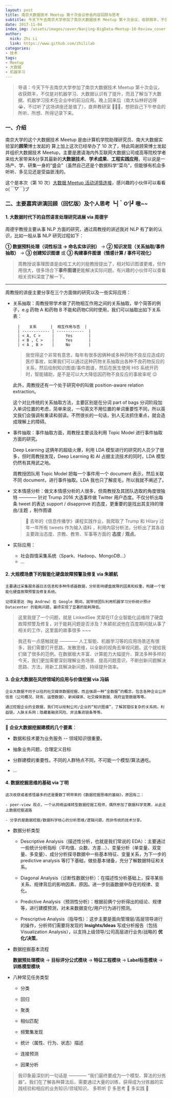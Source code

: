 ```yaml
---
layout: post
title: 南京大数据技术 Meetup 第十次会议参会内容回顾与思考
subtitle: 今天下午去南京大学参加了南京大数据技术 Meetup 第十次会议，收获颇丰，不仅是对机器学习、大数据认识有了提升，而且了解当下大数据、机器学习技术在企业中的前沿应用。晚上回来后（南大仙林好远呀 😭，不过听了这场讲座还是值了），直奔教研室 🏃🏃🏃，想把自己下午参会的所听、所想、所得记录下来。
date: 2017-11-04
index_img: /assets/images/cover/Nanjing-BigData-Meetup-10-Review_cover.png
author: 
  nick: Zhi Li
  link: https://www.github.com/zhililab
categories:
- 技术
tags:
- Meetup
- 大数据
- 机器学习
---
```


> 导语：今天下午去南京大学参加了南京大数据技术 Meetup 第十次会议，收获颇丰，不仅是对机器学习、大数据认识有了提升，而且了解当下大数据、机器学习技术在企业中的前沿应用。晚上回来后（南大仙林好远呀 😭，不过听了这场讲座还是值了），直奔教研室 🏃🏃🏃，想把自己下午参会的所听、所想、所得记录下来。

### 一、介绍

南京大学的这个大数据技术 Meetup 是由计算机学院助理研究员、南大大数据实验室的**顾荣**博士发起的 算上加上这次已经举办了 10 次了，特此鸣谢顾荣博士发起并组织大数据技术 Meetup，主要是邀请海内外互联网大数据公司或高等院校学者来给大家带来&分享其最新的**大数据技术**、**学术成果**、**工程实践应用**，可以说是一场产、学、研集一身的“盛会”（虽然自己还是个数据科学“菜鸟”，但能够有机会多听听、多见见还是受益匪浅的。

这个是本次（第 10 次）[大数据 Meetup 活动详情连接](http://www.huodongxing.com/event/6411201406400)，感兴趣的小伙伴可以看看 o(*￣▽￣*)ブ

<!-- more -->

### 二、主要嘉宾讲演回顾（回忆版）及个人思考 ┗|｀O′|┛ 嗷~~

#### 1. 大数据时代下的自然语言处理研究进展 via 周德宇

周德宇教授主要从事 NLP 方面的研究，通过周教授的讲述我对 NLP 有了新的认识，比如一般从事 NLP 研究过程如下：


**① 数据预料处理（词性标注 -> 命名实体识别）** -> **② 知识发现（关系抽取/事件抽取）** -> **③ 创建知识图谱** 或 **③ 构建事件图谱（情感计算 / 事件可视化）**

> 周教授说事理图谱是由哈工大的刘挺教授提出了，相对知识图谱更难，但作用很大，很多场合下**事件图谱**更能解决实际问题。有兴趣的小伙伴可以查看相关资料深度了解一下。

***
    
周教授的讲座主要分享在三个方面做的研究以及一些实际应用：
    
- 关系抽取：周教授带学术做了药物相互作用之间的关系抽取，举个简答的例子，e.g 药物 A 和药物 B 不能和药物C同时使用，我们可以抽取出如下关系表：

        |    关系      |  相互作用与否  |
        | ------------ | ------------  |
        | < A, C >     |     Yes       |
        | < B , C >    |     Yes       |
        | < A , B >    |     No        |

    > 我觉得这个非常有意思，每年有很多因俩种或多种药物不良反应造成的医疗事故，如果我们可以通过这种药物关系抽取出各种不良药物反应的关系，然后绘制知识图谱/事件图谱，然后在医生使用 HIS 系统开药时，智能辅助，是不是可以大大降低因药物不良反应的事故率呢 😉

    此外，周教授还有一个处于研究中的叫做 position-aware relation extraction。
    
    这个对比传统的关系抽取方法，主要区别是在分词 part of bags 分词阶段加入单词位置的考虑，简单来说，一句英文不用位置的单词重要性不同，所以英文我们会强调有重读和弱读。不然很长的一句话，别人无法抓住重点，就会造成理解上的障碍。

- 事件抽取：事件抽取方面，周教授主要谈及利用 Topic Model 进行事件抽取方面的研究。

    Deep Learning 这俩年的超级火爆，利用 LDA 模型进行的研究的人员少了很多，但时周教授发现，Deep Learning 和 AI 占据主流技术的同时，LDA 模型仍然有其用武之地。

    周教授团队用 Topic Model 把每一个事件用一个 document 表示，然后关联不同 document，进行事件抽取。LDA 我也只了解皮毛，所以我就不阐述了。

- 文本情感分析：做文本情感分析的人很多，但周教授及其团队选取的角度很独特 ———— 针对 Trump 2016 大选事件做 Twitter 用户态度。不仅分析出每条 tweet 的表达 support / disapprove 的态度，更重要的是找出其支持的理由/主题 ，制作图谱 

    > 🔗 去年的《信息传播学》课程实践作业，我爬取了 Trump 和 Hilary 过年一年所有 tweets 作为输入语料 ，利用内容分析法，分析出了其各自主要政治态度、宗教、教育、军事等方面的 **态度** / **观点**。

- 实际应用：
    - 社会舆情采集系统（Spark、Hadoop、MongoDB...）
    - ...

#### 2. 大规模场景下的智能化硬盘故障预警及修复 via 朱颖航

    主要通过采集服务器日志信息和多种传感器数据，分析影响硬盘故障的因素和权重，构建一个智能化硬盘故障预警及修复系统。

    记得吴恩达（Ng Andrew）在 Google 期间，就带领团队利用机器学习分析统计预计 Datacenter 的能耗问题，最终实现了显著的能耗降低。

> 这里我提了一个问题，就是 LinkedSee 灵犀在IT企业智能化运维除了硬盘故障预警及修复，对于能耗问题是否涉及？朱颖航说他在百度期间就从事了相关的工作，这里面的故事很多 ~~~

> 我还有一点感触就是 ———— 人工智能、机器学习等的应用场景还有很多，我们需要打开思路，发散思维，以全新的视角去审视问题。这个就给我们做了很多的范例。在数据极大丰富、计算能力大幅提升、算法多种多样的今天，我们更加需要深刻理解业务场景、提高问题意识，不断创新问题解决思路、方法，用新工具解决新问题，持续提升效率。

#### 3. 企业大数据在风控领域的应用与价值挖掘 via 冯娟

    企业大数据不同于以往的社交媒体数据挖掘，而且强调一种“全数据”的概念，包含各种企业公开信息（公司概况、财务、运营数据）、新闻媒体、社交媒体数据、政府监管数据等等。

    通过挖掘企业的全数据，我们可以绘制公司/企业的“知识图谱”，了解其错综复杂的关系网，利益链，人脉关系网；隐藏着融资风险、非法集资链条等等。


***

📌 **企业大数据挖掘建模的几个要素**：

- 数据和技术要为业务服务 -- 领域知识很重要。

- 抽象业务问题，合理定义目标

- 分群建模的重要性。不同的人群特点不同，不可能一个模型/算法通吃。

- ...

#### 4. 数据挖掘思维的基础 via 丁明

    这次收获或者感悟最多的还是要数丁明带来的《数据挖掘思维的基础》，原因有二：

    - peer-view 观点，一个从网络运维转型数据挖掘工程师，偶然参加了数据科学竞赛，从此走上数据挖掘道路

    - 分享的是数据挖掘/数据科学核心的分析思维/逻辑问题，而非传统的技术分享。

- 数据分析类型

    - Descriptive Analysis（描述性分析，也就是我们常说的 EDA）：主要通过一些统计分析指标（平均值、众数、方差...）、变量分析（单变量、双变量、多变量）、成分分析探寻数据中一些基本特征、变量关系，为下一步的 predictive analysis 等打下基础，做些基本储备，充分了解数据特征和关系。

    - Diagonal Analysis（诊断性数据分析）：在描述性分析基础上，探寻某些关系、规律背后的影响因素、原因。进一步刻画数据中存在的规律、变化。

    - Predictive Analysis（预测性分析）：根据前俩个分析得出的结论、规律等，进行建模预测，对未来数据变化/用户行为进行预测。

    - Prescriptive Analysis（指导性）：这步主要是面向管理层/高层领导进行的操作，分析师们需要将发现的 **Insights/Ideas** 写成分析报告（包括 Visualization Analysis），以支持上级领导/公司高层进行业务/战略的 **优化/决策**。

- 数据挖掘基本流程

    **数据预处理模块** -> **目标评分公式模块** -> **特征工程模块** -> **Label标签模块** -> **训练模型模块**

- 八种常见任务类型

    - 分类

    - 回归

    - 聚类

    - 相似匹配

    - 频繁集发现

    - 统计（属性、行为、状态）描述

    - 连接预测

    - 因果分析

> 我印象最深刻的一句话是 ———— “我们最终要成为一个模型、算法的分拣器”。我们在了解各种算法后，需要通过大量的训练，获得成为分拣器的实践经验和相应的业务知识/领域知识。 多聆听 👂 多思考 🤔 多实践 🏃












